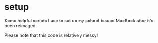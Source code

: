 # setup
Some helpful scripts I use to set up my school-issued MacBook after it's been reimaged.

Please note that this code is relatively messy!
